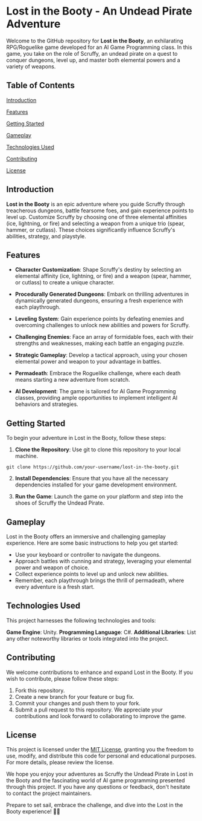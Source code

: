 # Lost in the Booty - An Undead Pirate Adventure

Welcome to the GitHub repository for **Lost in the Booty**, an exhilarating RPG/Roguelike game developed for an AI Game Programming class. In this game, you take on the role of Scruffy, an undead pirate on a quest to conquer dungeons, level up, and master both elemental powers and a variety of weapons.


## Table of Contents
[Introduction](https://github.com/gdeoliveira03/Lost-In-The-Booty#introduction)

[Features](https://github.com/gdeoliveira03/Lost-In-The-Booty#features)

[Getting Started](https://github.com/gdeoliveira03/Lost-In-The-Booty#getting-started)

[Gameplay](https://github.com/gdeoliveira03/Lost-In-The-Booty#gameplay)

[Technologies Used](https://github.com/gdeoliveira03/Lost-In-The-Booty#technologies-used)

[Contributing](https://github.com/gdeoliveira03/Lost-In-The-Booty#contributing)

[License](https://github.com/gdeoliveira03/Lost-In-The-Booty#license)


## Introduction
**Lost in the Booty** is an epic adventure where you guide Scruffy through treacherous dungeons, battle fearsome foes, and gain experience points to level up. Customize Scruffy by choosing one of three elemental affinities (ice, lightning, or fire) and selecting a weapon from a unique trio (spear, hammer, or cutlass). These choices significantly influence Scruffy's abilities, strategy, and playstyle.


## Features
- **Character Customization**: Shape Scruffy's destiny by selecting an elemental affinity (ice, lightning, or fire) and a weapon (spear, hammer, or cutlass) to create a unique character.

- **Procedurally Generated Dungeons**: Embark on thrilling adventures in dynamically generated dungeons, ensuring a fresh experience with each playthrough.

- **Leveling System**: Gain experience points by defeating enemies and overcoming challenges to unlock new abilities and powers for Scruffy.

- **Challenging Enemies**: Face an array of formidable foes, each with their strengths and weaknesses, making each battle an engaging puzzle.

- **Strategic Gameplay**: Develop a tactical approach, using your chosen elemental power and weapon to your advantage in battles.

- **Permadeath**: Embrace the Roguelike challenge, where each death means starting a new adventure from scratch.

- **AI Development**: The game is tailored for AI Game Programming classes, providing ample opportunities to implement intelligent AI behaviors and strategies.
  

## Getting Started
To begin your adventure in Lost in the Booty, follow these steps:

1. **Clone the Repository**: Use git to clone this repository to your local machine.

```
git clone https://github.com/your-username/lost-in-the-booty.git
```
2. **Install Dependencies**: Ensure that you have all the necessary dependencies installed for your game development environment.

3. **Run the Game**: Launch the game on your platform and step into the shoes of Scruffy the Undead Pirate.


## Gameplay
Lost in the Booty offers an immersive and challenging gameplay experience. Here are some basic instructions to help you get started:

- Use your keyboard or controller to navigate the dungeons.
- Approach battles with cunning and strategy, leveraging your elemental power and weapon of choice.
- Collect experience points to level up and unlock new abilities.
- Remember, each playthrough brings the thrill of permadeath, where every adventure is a fresh start.

## Technologies Used
This project harnesses the following technologies and tools:

**Game Engine**: Unity.
**Programming Language**: C#.
**Additional Libraries**: List any other noteworthy libraries or tools integrated into the project.

## Contributing
We welcome contributions to enhance and expand Lost in the Booty. If you wish to contribute, please follow these steps:

1. Fork this repository.
2. Create a new branch for your feature or bug fix.
3. Commit your changes and push them to your fork.
4. Submit a pull request to this repository.
We appreciate your contributions and look forward to collaborating to improve the game.

## License
This project is licensed under the [MIT License](https://github.com/git/git-scm.com/blob/main/MIT-LICENSE.txt), granting you the freedom to use, modify, and distribute this code for personal and educational purposes. For more details, please review the license.

We hope you enjoy your adventures as Scruffy the Undead Pirate in Lost in the Booty and the fascinating world of AI game programming presented through this project. If you have any questions or feedback, don't hesitate to contact the project maintainers.

Prepare to set sail, embrace the challenge, and dive into the Lost in the Booty experience! 🏴‍☠️
